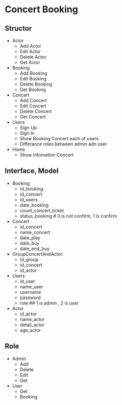 # Concert Booking
## Structor
- Actor
	- Add Actor
	- Edit Actor
	- Delete Actor
	- Get Actor
- Booking
	- Add Booking
	- Edit Booking
	- Delete Booking
	- Get Booking
- Concert
	- Add Concert
	- Edit Concert
	- Delete Concert
	- Get Concert
- Users
	- Sign Up
	- Sign In
	- Show Booking Concert each of users
	- Differance roles between admin adn user
- Home
	- Show Infomation Concert
	

## Interface, Model
- Booking
	- id_booking
	- id_concert
	- id_users
	- date_booking
	- count_concert_ticket
	- status_booking # 0 is not confirm, 1 is confirm
- Concert
	- id_concert
	- name_concert
	- date_play
	- date_buy
	- date_end_buy
- GroupConcertAndActor
	- id_group
	- id_concert
	- id_actor
- Users
	- id_user
	- name_user
	- username
	- password
	- role ## 1 is admin , 2 is user
- Actor
	- id_actor
	- name_actor
	- detail_actor
	- age_actor

## Role
- Admin 
	- Add
	- Delete
	- Edit
	- Get
- User
	- Get
	- Booking

